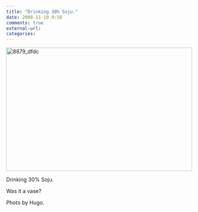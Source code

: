```yaml
---
title: "Drinking 30% Soju."
date: 2008-11-10 0:50
comments: true
external-url:
categories:
---
```

[<img src="http://f.asset.soup.io/asset/0169/8879_dfdc.jpeg" width="500" height="332" alt="8879_dfdc" />][1]

Drinking 30% Soju.  
  
Was it a vase?  
  
Photo by Hugo.

  [1]: http://www.flickr.com/photos/boakview/3013042498/

